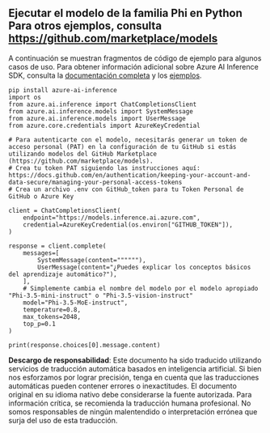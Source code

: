 ## Ejecutar el modelo de la familia Phi en Python Para otros ejemplos, consulta https://github.com/marketplace/models

A continuación se muestran fragmentos de código de ejemplo para algunos casos de uso. Para obtener información adicional sobre Azure AI Inference SDK, consulta la [documentación completa](https://aka.ms/azsdk/azure-ai-inference/python/reference) y los [ejemplos](https://aka.ms/azsdk/azure-ai-inference/python/samples).

```
pip install azure-ai-inference
import os
from azure.ai.inference import ChatCompletionsClient
from azure.ai.inference.models import SystemMessage
from azure.ai.inference.models import UserMessage
from azure.core.credentials import AzureKeyCredential

# Para autenticarte con el modelo, necesitarás generar un token de acceso personal (PAT) en la configuración de tu GitHub si estás utilizando modelos del GitHub Marketplace (https://github.com/marketplace/models).
# Crea tu token PAT siguiendo las instrucciones aquí: https://docs.github.com/en/authentication/keeping-your-account-and-data-secure/managing-your-personal-access-tokens
# Crea un archivo .env con GitHub_token para tu Token Personal de GitHub o Azure Key

client = ChatCompletionsClient(
    endpoint="https://models.inference.ai.azure.com",
    credential=AzureKeyCredential(os.environ["GITHUB_TOKEN"]),
)

response = client.complete(
    messages=[
        SystemMessage(content=""""""),
        UserMessage(content="¿Puedes explicar los conceptos básicos del aprendizaje automático?"),
    ],
    # Simplemente cambia el nombre del modelo por el modelo apropiado "Phi-3.5-mini-instruct" o "Phi-3.5-vision-instruct"
    model="Phi-3.5-MoE-instruct", 
    temperature=0.8,
    max_tokens=2048,
    top_p=0.1
)

print(response.choices[0].message.content)
```

**Descargo de responsabilidad**:
Este documento ha sido traducido utilizando servicios de traducción automática basados en inteligencia artificial. Si bien nos esforzamos por lograr precisión, tenga en cuenta que las traducciones automáticas pueden contener errores o inexactitudes. El documento original en su idioma nativo debe considerarse la fuente autorizada. Para información crítica, se recomienda la traducción humana profesional. No somos responsables de ningún malentendido o interpretación errónea que surja del uso de esta traducción.